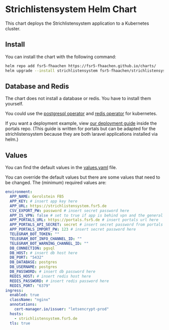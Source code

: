 # Strichlistensystem Helm Chart

This chart deploys the Strichlistensystem application to a Kubernetes cluster.

## Install

You can install the chart with the following command:

```sh
helm repo add fsr5-fhaachen https://fsr5-fhaachen.github.io/charts/
helm upgrade --install strichlistensystem fsr5-fhaachen/strichlistensystem --namespace strichlistensystem --create-namespace -f values.yaml
```

## Database and Redis

The chart does not install a database or redis. You have to install them yourself. 

You could use the [postgresql operator](https://cloudnative-pg.io/) and [redis operator](https://ot-container-kit.github.io/redis-operator/) for kubernetes.

If you want a deployment example, view [our deployment guide](https://github.com/fsr5-fhaachen/portals/blob/main/deploy/README.md) inside the portals repo. (This guide is written for portals but can be adapted for the strichlistensystem because they are both laravel applications installed via helm.)

## Values

You can find the default values in the [values.yaml](values.yaml) file.

You can override the default values but there are some values that need to be changed. The (minimum) required values are:

```yaml
environment: 
  APP_NAME: Gerolstein FB5
  APP_KEY: # insert app key here
  APP_URL: https://strichlistensystem.fsr5.de
  CSV_EXPORT_PW: password # insert secret password here
  APP_IS_VPN: false # set to true if app is behind vpn and the general overview should be loaded
  APP_PORTALS_URL: https://portals.fsr5.de # insert portals url here
  APP_PORTALS_API_SECRET: secret # insert secret password from portals here
  APP_PORTALS_IMPORT_PW: 123 # insert secret password here
  TELEGRAM_BOT_TOKEN: ""
  TELEGRAM_BOT_INFO_CHANNEL_ID: ""
  TELEGRAM_BOT_WARNING_CHANNEL_ID: ""
  DB_CONNECTION: pgsql
  DB_HOST: # insert db host here
  DB_PORT: "5432"
  DB_DATABASE: postgres
  DB_USERNAME: postgres
  DB_PASSWORD: # insert db password here
  REDIS_HOST: # insert redis host here
  REDIS_PASSWORD: # insert redis password here
  REDIS_PORT: "6379"
ingress:
  enabled: true
  className: "nginx"
  annotations:
    cert-manager.io/issuer: "letsencrypt-prod"
  hosts:
    - strichlistensystem.fsr5.de
  tls: true
```
